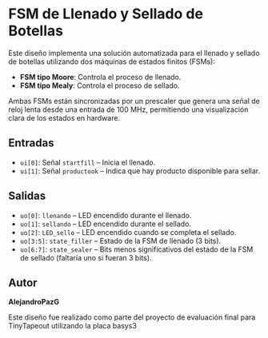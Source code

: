 # FSM de Llenado y Sellado de Botellas

Este diseño implementa una solución automatizada para el llenado y sellado de botellas utilizando dos máquinas de estados finitos (FSMs):

- **FSM tipo Moore**: Controla el proceso de llenado.
- **FSM tipo Mealy**: Controla el proceso de sellado.

Ambas FSMs están sincronizadas por un prescaler que genera una señal de reloj lenta desde una entrada de 100 MHz, permitiendo una visualización clara de los estados en hardware.

## Entradas

- `ui[0]`: Señal `startfill` – Inicia el llenado.
- `ui[1]`: Señal `productook` – Indica que hay producto disponible para sellar.

## Salidas

- `uo[0]`: `llenando` – LED encendido durante el llenado.
- `uo[1]`: `sellando` – LED encendido durante el sellado.
- `uo[2]`: `LED_sello` – LED encendido cuando se completa el sellado.
- `uo[3:5]`: `state_filler` – Estado de la FSM de llenado (3 bits).
- `uo[6:7]`: `state_sealer` – Bits menos significativos del estado de la FSM de sellado (faltaría uno si fueran 3 bits).

## Autor

**AlejandroPazG**

Este diseño fue realizado como parte del proyecto de evaluación final para TinyTapeout utilizando la placa basys3

